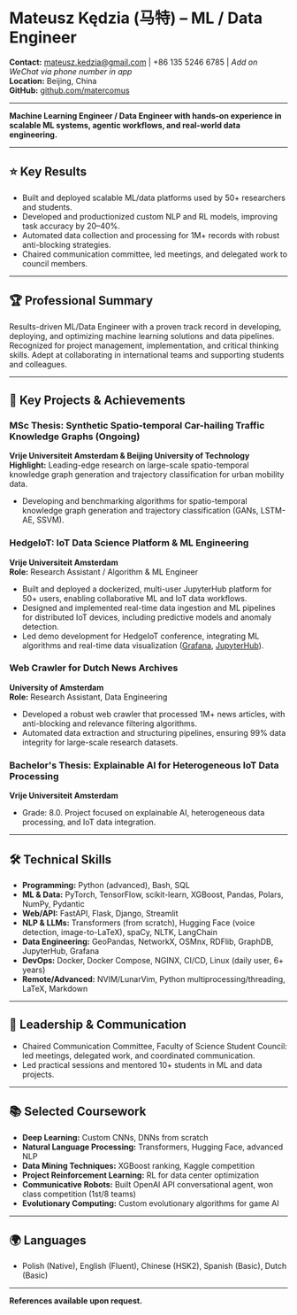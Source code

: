 # Mateusz Kędzia (马特) – ML / Data Engineer

**Contact:** mateusz.kedzia@gmail.com | +86 135 5246 6785  | _Add on WeChat via phone number in app_  
**Location:** Beijing, China  
**GitHub:** [github.com/matercomus](https://github.com/matercomus)

---

**Machine Learning Engineer / Data Engineer with hands-on experience in scalable ML systems, agentic workflows, and real-world data engineering.**

---

## ⭐ Key Results
- Built and deployed scalable ML/data platforms used by 50+ researchers and students.
- Developed and productionized custom NLP and RL models, improving task accuracy by 20–40%.
- Automated data collection and processing for 1M+ records with robust anti-blocking strategies.
- Chaired communication committee, led meetings, and delegated work to council members.

---

## 🏆 Professional Summary
Results-driven ML/Data Engineer with a proven track record in developing, deploying, and optimizing machine learning solutions and data pipelines. Recognized for project management, implementation, and critical thinking skills. Adept at collaborating in international teams and supporting students and colleagues.

---

## 🚀 Key Projects & Achievements

### MSc Thesis: Synthetic Spatio-temporal Car-hailing Traffic Knowledge Graphs (Ongoing)
**Vrije Universiteit Amsterdam & Beijing University of Technology**
**Highlight:** Leading-edge research on large-scale spatio-temporal knowledge graph generation and trajectory classification for urban mobility data.
- Developing and benchmarking algorithms for spatio-temporal knowledge graph generation and trajectory classification (GANs, LSTM-AE, SSVM).

### HedgeIoT: IoT Data Science Platform & ML Engineering
**Vrije Universiteit Amsterdam**  
**Role:** Research Assistant / Algorithm & ML Engineer
- Built and deployed a dockerized, multi-user JupyterHub platform for 50+ users, enabling collaborative ML and IoT data workflows.
- Designed and implemented real-time data ingestion and ML pipelines for distributed IoT devices, including predictive models and anomaly detection.
- Led demo development for HedgeIoT conference, integrating ML algorithms and real-time data visualization ([Grafana](http://dashboard.hedge-iot.labs.vu.nl/grafana), [JupyterHub](http://jupyterhub.hedge-iot.labs.vu.nl/jh)).

### Web Crawler for Dutch News Archives
**University of Amsterdam**  
**Role:** Research Assistant, Data Engineering
- Developed a robust web crawler that processed 1M+ news articles, with anti-blocking and relevance filtering algorithms.
- Automated data extraction and structuring pipelines, ensuring 99% data integrity for large-scale research datasets.

### Bachelor's Thesis: Explainable AI for Heterogeneous IoT Data Processing
**Vrije Universiteit Amsterdam**
- Grade: 8.0. Project focused on explainable AI, heterogeneous data processing, and IoT data integration.

---

## 🛠️ Technical Skills
- **Programming:** Python (advanced), Bash, SQL
- **ML & Data:** PyTorch, TensorFlow, scikit-learn, XGBoost, Pandas, Polars, NumPy, Pydantic
- **Web/API:** FastAPI, Flask, Django, Streamlit
- **NLP & LLMs:** Transformers (from scratch), Hugging Face (voice detection, image-to-LaTeX), spaCy, NLTK, LangChain
- **Data Engineering:** GeoPandas, NetworkX, OSMnx, RDFlib, GraphDB, JupyterHub, Grafana
- **DevOps:** Docker, Docker Compose, NGINX, CI/CD, Linux (daily user, 6+ years)
- **Remote/Advanced:** NVIM/LunarVim, Python multiprocessing/threading, LaTeX, Markdown

---

## 👥 Leadership & Communication
- Chaired Communication Committee, Faculty of Science Student Council: led meetings, delegated work, and coordinated communication.
- Led practical sessions and mentored 10+ students in ML and data projects.

---

## 📚 Selected Coursework
- **Deep Learning:** Custom CNNs, DNNs from scratch
- **Natural Language Processing:** Transformers, Hugging Face, advanced NLP
- **Data Mining Techniques:** XGBoost ranking, Kaggle competition
- **Project Reinforcement Learning:** RL for data center optimization
- **Communicative Robots:** Built OpenAI API conversational agent, won class competition (1st/8 teams)
- **Evolutionary Computing:** Custom evolutionary algorithms for game AI

---

## 🌍 Languages
- Polish (Native), English (Fluent), Chinese (HSK2), Spanish (Basic), Dutch (Basic)

---

**References available upon request.**